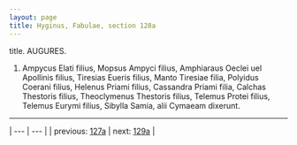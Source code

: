 ```yaml
---
layout: page
title: Hyginus, Fabulae, section 128a
---
```


title. AUGURES.



1. Ampycus Elati filius, Mopsus Ampyci filius, Amphiaraus Oeclei uel Apollinis filius, Tiresias Eueris filius, Manto Tiresiae filia, Polyidus Coerani filius, Helenus Priami filius, Cassandra Priami filia, Calchas Thestoris filius, Theoclymenus Thestoris filius, Telemus Protei filius, Telemus Eurymi filius, Sibylla Samia, alii Cymaeam dixerunt.



---

| --- | --- |
| previous: [127a](../127a/) | next: [129a](../129a/) |